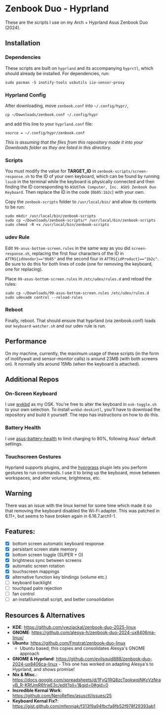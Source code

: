 # Zenbook Duo - Hyprland
These are the scripts I use on my Arch + Hyprland Asus Zenbook Duo (2024).


## Installation
### Dependencies
These scripts are built on `hyprland` and its accompanying `hyprctl`, which should already be installed. For dependencies, run:
```
sudo pacman -S inotify-tools usbutils iio-sensor-proxy
```


### Hyprland Config
After downloading, move `zenbook.conf` into `~/.config/hypr/`, 
```
cp ~/Downloads/zenbook.conf ~/.config/hypr
```
and add this line to your `hyprland.conf` file: 
```
source = ~/.config/hypr/zenbook.conf
```
_This is assuming that the files from this repository made it into your Downloads folder as they are listed in this directory._


### Scripts
You must modify the value for **TARGET_ID** in `zenbook-scripts/screen-response.sh` to the ID of your own keyboard, which can be found by running `lsusb` in the terminal
while the keyboard is physically connected and then finding the ID corresponding to `ASUSTek Computer, Inc. ASUS Zenbook Duo Keyboard`. Then replace the ID in the code (`0b05:1b2c`) with your own.

Copy the `zenbook-scripts` folder to `/usr/local/bin/` and allow its contents to be run:
```
sudo mkdir /usr/local/bin/zenbook-scripts
sudo cp ~/Downloads/zenbook-scripts/* /usr/local/bin/zenbook-scripts
sudo chmod -R +x /usr/local/bin/zenbook-scripts
```


### udev Rule
Edit `99-asus-bottom-screen.rules` in the same way as you did `screen-response.sh`, replacing the first four characters of the ID in `ATTRS{idVendor}=="0b05"` and the second four in `ATTRS{idProduct}=="1b2c"`.
Be sure to do this for both lines of code (one for removing the keyboard, one for replacing).

Place `99-asus-bottom-screen.rules` in `/etc/udev/rules.d` and reload the rules:
```
sudo cp ~/Downloads/99-asus-bottom-screen.rules /etc/udev/rules.d
sudo udevadm control --reload-rules
```

### Reboot
Finally, reboot. That should ensure that hyprland (via zenbook.conf) loads our `keyboard-watcher.sh` and our udev rule is run.


## Performance
On my machine, currently, the maximum usage of these scripts (in the form of inotifywait and sensor-monitor calls) is around 23MB (with both screens on). It normally sits around 15Mb (when the keyboard is attached). 

## Additional Repos
### On-Screen Keyboard
I use [wvkbd](https://github.com/jjsullivan5196/wvkbd) as my OSK. You're free to alter the keyboard in `osk-toggle.sh` to your own selection. To install `wvkbd-deskintl`, you'll have to download the repository and build it yourself. The repo has instructions on how to do this.

### Battery Health
I use [asus-battery-health](https://github.com/sakibulalikhan/asus-battery-health) to limit charging to 80%, following Asus' default settings.

### Touchscreen Gestures
Hyprland supports plugins, and the [hyprgrass](https://github.com/horriblename/hyprgrass) plugin lets you perform gestures to run commands. I use it to bring up the keyboard, move between workspaces, and alter volume, brightness, etc.

## Warning
There was an issue with the linux kernel for some time which made it so that removing the keyboard disabled the Wi-Fi adapter. This was patched in 6.11+, but seems to have broken again in 6.16.7.arch1-1.



## Features:
- [X] bottom screen automatic keyboard response
- [X] persistant screen state memory
- [X] bottom screen toggle (SUPER + O)
- [X] brightness sync between screens
- [X] automatic screen rotation
- [X] touchscreen mappings
- [X] alternative function key bindings (volume etc.)
- [ ] keyboard backlight
- [ ] touchpad palm rejection
- [ ] fan control
- [ ] an install/uninstall script, and better consolidation

## Resources & Alternatives
- **KDE**: https://github.com/ywzjackal/zenbook-duo-2025-linux
- **GNOME**: https://github.com/alesya-h/zenbook-duo-2024-ux8406ma-linux/
- **Ubuntu**: https://github.com/Fmstrat/zenbook-duo-linux
    - Ubuntu based; this copies and consolidates Alesya's GNOME approach
- **GNOME & Hyprland**: https://github.com/evilsquid888/zenbook-duo-2024-ux8406ca-linux
      - This one has worked on adapting Alesya's to Hyprland, and shows promise!
- **Nix & Misc.**: https://docs.google.com/spreadsheets/d/1FyQ1RQ8zcTqokwqjNKyVzNravB_R-KRfJmR6frjeE3c/edit?pli=1&gid=0#gid=0
- **Incredible Kernal Work**: https://github.com/NeroReflex/asusctl/issues/25
- **Keyboard Kernal Fix?**: https://gist.github.com/mfenniak/f313f9a94fbcfa8fb52f978f29393ab1
  
